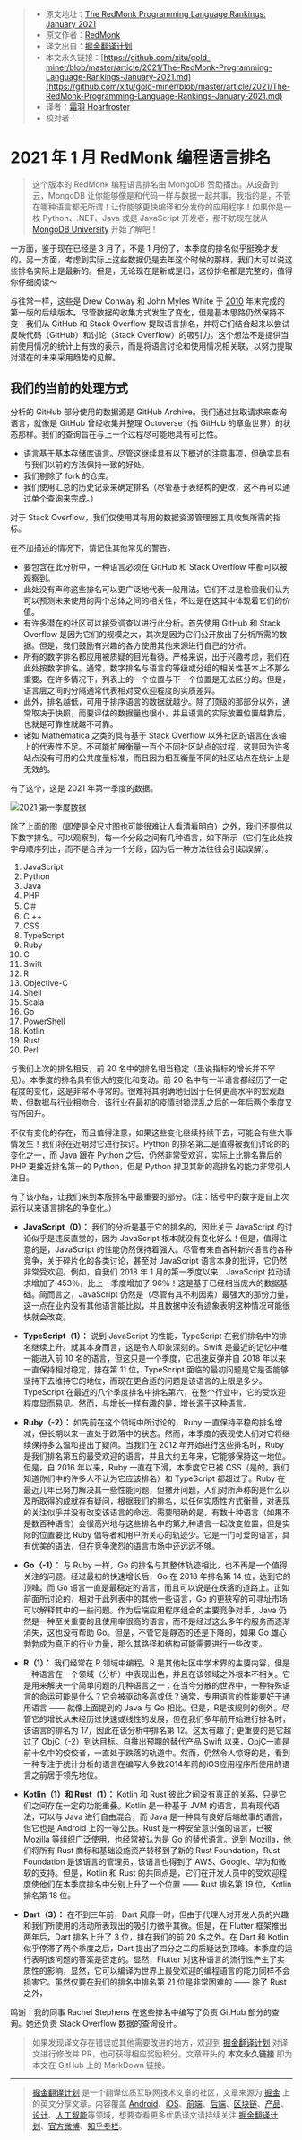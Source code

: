 > * 原文地址：[The RedMonk Programming Language Rankings: January 2021](https://redmonk.com/sogrady/2021/03/01/language-rankings-1-21/)
> * 原文作者：[RedMonk](https://redmonk.com/sogrady/2021/03/01/language-rankings-1-21/)
> * 译文出自：[掘金翻译计划](https://github.com/xitu/gold-miner)
> * 本文永久链接：[https://github.com/xitu/gold-miner/blob/master/article/2021/The-RedMonk-Programming-Language-Rankings-January-2021.md](https://github.com/xitu/gold-miner/blob/master/article/2021/The-RedMonk-Programming-Language-Rankings-January-2021.md)
> * 译者：[霜羽 Hoarfroster](https://github.com/PassionPenguin)
> * 校对者：

# 2021 年 1 月 RedMonk 编程语言排名

> 这个版本的 RedMonk 编程语言排名由 MongoDB 赞助播出。从设备到云，MongoDB 让你能够像是和代码一样与数据一起共事，我指的是，不管在哪种语言都无所谓！让你能够更快编译和分发你的应用程序！如果你是一枚 Python、.NET、Java 或是 JavaScript 开发者，那不妨现在就从 [MongoDB University](https://university.mongodb.com/learning_paths/developer) 开始了解吧！

一方面，鉴于现在已经是 3 月了，不是 1 月份了，本季度的排名似乎挺晚才发的。另一方面，考虑到实际上这些数据仍是去年这个时候的那样，我们大可以说这些排名实际上是最新的。但是，无论现在是新或是旧，这份排名都是完整的，值得你仔细阅读～

与往常一样，这些是 Drew Conway 和 John Myles White 于 [2010](http://www.dataists.com/2010/12/ranking-the-popularity-of-programming-langauges/) 年末完成的第一版的后续版本。尽管数据的收集方式发生了变化，但是基本思路仍然保持不变：我们从 GitHub 和 Stack Overflow 提取语言排名，并将它们结合起来以尝试反映代码（GitHub）和讨论（Stack Overflow）的吸引力。这个想法不是提供当前使用情况的统计上有效的表示，而是将语言讨论和使用情况相关联，以努力提取对潜在的未来采用趋势的见解。

## 我们的当前的处理方式

分析的 GitHub 部分使用的数据源是 GitHub Archive。我们通过拉取请求来查询语言，就像是 GitHub 曾经收集并整理 Octoverse（指 GitHub 的章鱼世界）的状态那样。我们的查询旨在与上一个过程尽可能地具有可比性。

* 语言基于基本存储库语言。尽管这继续具有以下概述的注意事项，但确实具有与我们以前的方法保持一致的好处。
* 我们剔除了 fork 的仓库。
* 我们使用汇总的历史记录来确定排名（尽管基于表结构的更改，这不再可以通过单个查询来完成。）

对于 Stack Overflow，我们仅使用其有用的数据资源管理器工具收集所需的指标。

在不加描述的情况下，请记住其他常见的警告。

* 要包含在此分析中，一种语言必须在 GitHub 和 Stack Overflow 中都可以被观察到。
* 此处没有声称这些排名可以更广泛地代表一般用法。它们不过是检验我们认为可以预测未来使用的两个总体之间的相关性，不过是在这其中体现着它们的价值。
* 有许多潜在的社区可以接受调查以进行此分析。首先使用 GitHub 和 Stack Overflow 是因为它们的规模之大，其次是因为它们公开放出了分析所需的数据。但是，我们鼓励有兴趣的各方使用其他来源进行自己的分析。
* 所有的数字排名都应用被质疑的目光看待。严格来说，出于兴趣考虑，我们在此处按数字排名。通常，数字排名与语言的等级或分组的相关性基本上不那么重要。在许多情况下，列表上的一个位置与下一个位置是无法区分的。但是，语言层之间的分隔通常代表相对受欢迎程度的实质差异。
* 此外，排名越低，可用于排序语言的数据就越少。除了顶级的那部分以外，通常取决于快照，而要评估的数据量也很小，并且语言的实际放置位置越靠后，也就是可靠性就越不可靠。
* 诸如 Mathematica 之类的具有基于 Stack Overflow 以外社区的语言在该轴上的代表性不足。不可能扩展衡量一百个不同社区站点的过程，这是因为许多站点没有可用的公共度量标准，而且因为相互衡量不同的社区站点在统计上是无效的。

有了这个，这是 2021 年第一季度的数据。

![2021 第一季度数据](https://redmonk.com/sogrady/files/2021/03/lang.rank_.0121.wm_-1024x805.png)

除了上面的图（即使是全尺寸图也可能很难让人看清看明白）之外，我们还提供以下数字排名。可以观察到，每一个分段之间有几种语言，如下所示（它们在此处按字母顺序列出，而不是合并为一个分段，因为后一种方法往往会引起误解）。

1. JavaScript
2. Python
3. Java
4. PHP
5. C＃
5. C ++
5. CSS
8. TypeScript
9. Ruby
10. C
11. Swift
12. R
13. Objective-C
14. Shell
14. Scala
16. Go
17. PowerShell
18. Kotlin
19. Rust
19. Perl

与我们上次的排名相反，前 20 名中的排名相当稳定（虽说指标的增长并不罕见）。本季度的排名具有很大的变化和变动。前 20 名中有一半语言都经历了一定程度的变化，这是非常不寻常的。很难将其明确地归因于任何更高水平的宏观趋势，但数据与行业相吻合，该行业在最初的疫情封锁混乱之后的一年后两个季度又有所回升。

不仅有变化的存在，而且值得注意，如果这些变化继续持续下去，可能会有些大事情发生！我们将在近期对它进行探讨。Python 的排名第二是值得被我们讨论的的变化之一，而 Java 跟在 Python 之后，仍然非常受欢迎，实际上比排名靠后的 PHP 更接近排名第一的 Python，但是 Python 捍卫其新的高排名的能力非常引人注目。

有了该小结，让我们来到本版排名中最重要的部分。（注：括号中的数字是自上次运行以来语言排名的净变化。）

* **JavaScript（0）：** 我们的分析是基于它的排名的，因此关于 JavaScript 的讨论似乎是违反直觉的，因为 JavaScript 根本就没有变化好么！但是，值得注意的是，JavaScript 的性能仍然保持着强大。尽管有来自各种新兴语言的各种竞争，关于碎片化的各类讨论，甚至对 JavaScript 语言本身的批评，它仍然非常受欢迎。例如，自我们 2018 年 1 月的第一季度以来，JavaScript 拉动请求增加了 453％，比上一季度增加了 96％！这是基于已经相当庞大的数据基础。简而言之，JavaScript 仍然是（尽管有其不利因素）最强大的那份力量，这一点在业内没有其他语言能比拟，并且数据中没有迹象表明这种情况可能很快就会改变。

* **TypeScript（1）：** 说到 JavaScript 的性能，TypeScript 在我们排名中的排名继续上升。就其本身而言，这是令人印象深刻的。Swift 是最近的记忆中唯一能进入前 10 名的语言，但这只是一个季度，它迅速反弹并自 2018 年以来一直保持相对稳定，排在第 11 位。TypeScript 面临的最初问题是它是否能够坚持下去维持它的地位，而现在更合适的问题是该语言的上限是多少。TypeScript 在最近的八个季度排名中排名第六，在整个行业中，它的受欢迎程度显而易见。然而，与增长一样有趣的是，增长源于这种语言。

* **Ruby（-2）：** 如先前在这个领域中所讨论的，Ruby 一直保持平稳的排名增减，但长期以来一直处于跌落中的状态。然而，本季度的表现使人们对它将继续保持多么温和提出了疑问。当我们在 2012 年开始进行这些排名时，Ruby 是我们排名第五的最受欢迎的语言，并且大约五年来，它能够保持这一地位。但是，自 2016 年以来，Ruby 一直在下滑，本季度它已被 CSS（是的，我们知道你们中的许多人不认为它应该排名）和 TypeScript 都超过了。Ruby 在最近几年已努力解决其一些性能问题，但撇开问题，人们对所声称的是什么以及所取得的成就存有疑问，根据我们的排名，以任何实质性方式衡量，对表现的关注似乎并没有改变该语言的命运。需要明确的是，有数十种语言（如果不是数百种语言）会很高兴地与这些排名中的第九种语言一起改变位置，但是实际的位置要比 Ruby 倡导者和用户所关心的轨迹少。它是一门可爱的语言，具有优美的语法，但在竞争激烈的语言市场中还远远不够。

* **Go（-1）：** 与 Ruby 一样，Go 的排名与其整体轨迹相比，也不再是一个值得关注的问题。经过最初的快速增长后，Go 在 2018 年排名第 14 位，达到它的顶峰。而 Go 语言一直是最稳定的语言，而且可以说是在跌落的道路上。正如前面所讨论的，相对于此列表中的其他一些语言，Go 的更狭窄的可寻址市场可以解释其中的一些问题。作为后端应用程序组合的主要竞争对手，Java 仍然是一种至关重要的且使用率很高的语言，而不是经过这么多年的服务而逐渐消失，这也没有帮助 Go。但是，不管它是静态的还是下降的，如果 Go 雄心勃勃成为真正的行业力量，那么其路径和结构可能需要进行一些改变。

* **R（1）：** 我们经常在 R 领域中编程。R 是其他社区中学术界的主要内容，但是一种语言在一个领域（分析）中表现出色，并且在该领域之外根本不相关。它是用来解决一个简单问题的几种语言之一：在当今分散的世界中，一种特殊语言的命运可能是什么？它会被驱动多高或低？通常，专用语言的性能要好于通用语言 —— 就像上面提到的 Java 与 Go 相比。但是，R是该规则的例外。尽管它的增长从未经历过快速或线性的发展，但在我们多年前开始进行排名时，该语言的排名为 17，因此在该分析中排名第 12。这太有趣了; 更重要的是它超过了 ObjC（-2）到达目标。自推出预期的替代产品 Swift 以来，ObjC一直是前十名中的佼佼者，一直处于跌落的轨道中。然而，仍然令人惊讶的是，看到一种专注于统计分析的语言在编写大多数2014年前的iOS应用程序所使用的语言之前居于领先地位。

* **Kotlin（1）和 Rust（1）：** Kotlin 和 Rust 彼此之间没有真正的关系，只是它们之间存在一定的功能重叠。Kotlin 是一种基于 JVM 的语言，具有现代语法，可以与 Java 进行自由混合，而 Java 是一种具有良好后端故事的语言，但它也是 Android 上的一等公民。Rust 是一种安全意识强的语言，已被 Mozilla 等组织广泛使用，也经常被认为是 Go 的替代语言。说到 Mozilla，他们将所有 Rust 商标和基础设施资产转移到了新的 Rust Foundation，Rust Foundation 是该语言的管理员，该语言也得到了 AWS、Google、华为和微软的支持。但是，Kotlin 和 Rust 的共同点是，它们在开发人员中的受欢迎程度使他们在本季度排名中分别上升了一个位置 —— Rust 排名第 19 位，Kotlin 排名第 18 位。

* **Dart（3）：** 在不到三年前，Dart 风靡一时，但由于代理人对开发人员的兴趣和我们所使用的活动所表现出的吸引力微乎其微。但是，在 Flutter 框架推出两年后，Dart 排名上升了 3 位，排在我们的前 20 名之外。在 Dart 和 Kotlin 似乎停滞了两个季度之后，Dart 提出了四分之二的质疑达到顶峰。本季度的运行表明该问题的答案是否定的。显然，Flutter 对这种语言的流行性产生了实质性的影响，显然，它可以编译为世界上最受欢迎的编程语言的能力同样不会损害它。虽然仅要在我们的排名中排名第 21 位是非常困难的 —— 除了 Rust 之外，

鸣谢：我的同事 Rachel Stephens 在这些排名中编写了负责 GitHub 部分的查询。她还负责 Stack Overflow 数据的查询设计。

> 如果发现译文存在错误或其他需要改进的地方，欢迎到 [掘金翻译计划](https://github.com/xitu/gold-miner) 对译文进行修改并 PR，也可获得相应奖励积分。文章开头的 **本文永久链接** 即为本文在 GitHub 上的 MarkDown 链接。

---

> [掘金翻译计划](https://github.com/xitu/gold-miner) 是一个翻译优质互联网技术文章的社区，文章来源为 [掘金](https://juejin.im) 上的英文分享文章。内容覆盖 [Android](https://github.com/xitu/gold-miner#android)、[iOS](https://github.com/xitu/gold-miner#ios)、[前端](https://github.com/xitu/gold-miner#前端)、[后端](https://github.com/xitu/gold-miner#后端)、[区块链](https://github.com/xitu/gold-miner#区块链)、[产品](https://github.com/xitu/gold-miner#产品)、[设计](https://github.com/xitu/gold-miner#设计)、[人工智能](https://github.com/xitu/gold-miner#人工智能)等领域，想要查看更多优质译文请持续关注 [掘金翻译计划](https://github.com/xitu/gold-miner)、[官方微博](http://weibo.com/juejinfanyi)、[知乎专栏](https://zhuanlan.zhihu.com/juejinfanyi)。
